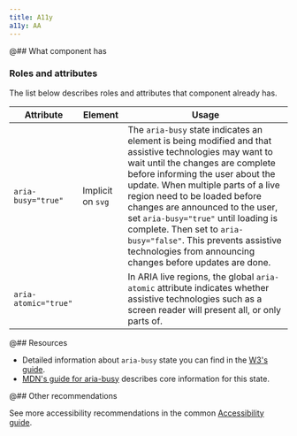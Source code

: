```yaml
---
title: A11y
a11y: AA
---
```


@## What component has

### Roles and attributes

The list below describes roles and attributes that component already has.

| Attribute            | Element           | Usage                                                                                                                                                                                                                                                                                                                                                                                                                                                              |
| -------------------- | ----------------- | ------------------------------------------------------------------------------------------------------------------------------------------------------------------------------------------------------------------------------------------------------------------------------------------------------------------------------------------------------------------------------------------------------------------------------------------------------------------ |
| `aria-busy="true"`   | Implicit on `svg` | The `aria-busy` state indicates an element is being modified and that assistive technologies may want to wait until the changes are complete before informing the user about the update. When multiple parts of a live region need to be loaded before changes are announced to the user, set `aria-busy="true"` until loading is complete. Then set to `aria-busy="false"`. This prevents assistive technologies from announcing changes before updates are done. |
| `aria-atomic="true"` |                   | In ARIA live regions, the global `aria-atomic` attribute indicates whether assistive technologies such as a screen reader will present all, or only parts of.                                                                                                                                                                                                                                                                                                      |

@## Resources

- Detailed information about `aria-busy` state you can find in the [W3's guide](https://www.w3.org/TR/wai-aria-1.1/#aria-busy).
- [MDN's guide for aria-busy](https://developer.mozilla.org/en-US/docs/Web/Accessibility/ARIA/Attributes/aria-busy) describes core information for this state.

@## Other recommendations

See more accessibility recommendations in the common [Accessibility guide](/core-principles/a11y/).
